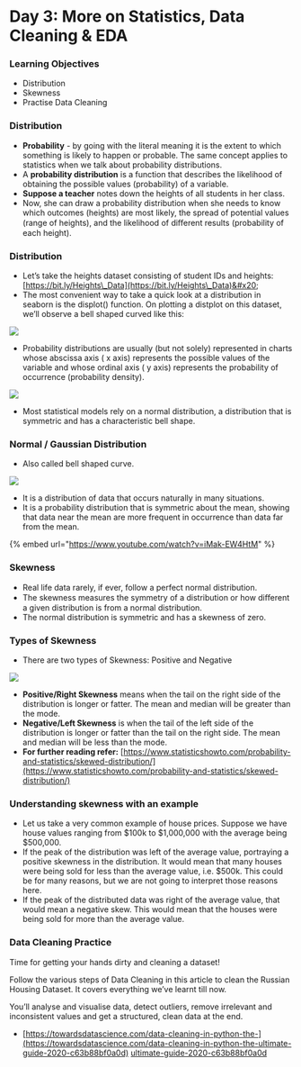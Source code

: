 # Day 3: More on Statistics, Data Cleaning & EDA

### Learning Objectives

* Distribution
* Skewness
* Practise Data Cleaning

### **Distribution**

* **Probability** - by going with the literal meaning it is the extent to which something is likely to happen or probable. The same concept applies to statistics when we talk about probability distributions.
* A **probability distribution** is a function that describes the likelihood of obtaining the possible values (probability) of a variable.
* **Suppose a teacher** notes down the heights of all students in her class.
* Now, she can draw a probability distribution when she needs to know which outcomes (heights) are most likely, the spread of potential values (range of heights), and the likelihood of diﬀerent results (probability of each height).

### Distribution

* Let’s take the heights dataset consisting of student IDs and heights: [https://bit.ly/Heights\_Data](https://bit.ly/Heights\_Data)&#x20;
* The most convenient way to take a quick look at a distribution in seaborn is the displot() function. On plotting a distplot on this dataset, we’ll observe a bell shaped curved like this:

&#x20;                      &#x20;

![](https://lh6.googleusercontent.com/jtyG1w3AP5tUrDwbASZDC0JlWqkjClsbhzGMRtMaEBXihiRyOZI9E4cCV7S1FeL29FP3t9TzjHO82\_khGO6I5yKdG8BOvF42PbhVabTggd8TkgABAd1fOZmNkJaBc9sl-XeQp80heTI)

* Probability distributions are usually (but not solely) represented in charts whose abscissa axis ( x axis) represents the possible values of the variable and whose ordinal axis ( y axis) represents the probability of occurrence (probability density).

![](https://lh4.googleusercontent.com/W0rb9xh15ItGdPMJFUzxHsR5xW6zOH3LD7lWdx7ZnnAm\_-0mQWbhpj0IiR6LQa1iHL2UoaV8yfHwCYAe8jk6amEXA\_h\_97n7P7Yry-z5WMvLkdWN3bKFufKdX4R8CwtOBxEZjBsO1Nw)

* Most statistical models rely on a normal distribution, a distribution that is symmetric and has a characteristic bell shape.

### Normal / Gaussian Distribution

* Also called bell shaped curve.

![](https://lh4.googleusercontent.com/Jody1mGfE60Q3zETPTWIt8TJktwdn3xomB9lpjEsaEopiwKd-EsUqKGAlb1xo\_hYVEGUVL3FZ9NAabbHKSUIkp4v4FnawKWJJ8WUVmtYUYN5W71KT7ors6xNIJhpwxm8-IlX0OKrziw)

* It is a distribution of data that occurs naturally in many situations.
* It is a probability distribution that is symmetric about the mean, showing that data near the mean are more frequent in occurrence than data far from the mean.

{% embed url="https://www.youtube.com/watch?v=iMak-EW4HtM" %}

### Skewness

* Real life data rarely, if ever, follow a perfect normal distribution.
* The skewness measures the symmetry of a distribution or how diﬀerent a given distribution is from a normal distribution.
* The normal distribution is symmetric and has a skewness of zero.

### Types of Skewness

* There are two types of Skewness: Positive and Negative

![](https://lh6.googleusercontent.com/FePiK28orBBwiysvmbgmLz0alqhwY6xItYaxxuWLR9HtC9ZyhwxMeOaSHpOngpDykeaHFnYt0OfIwCJ2z3cDNfWvh\_kZUWyacisZK1F0cTrXw4oSqaVqY8aq-\_d1mzMVDxULGjOU\_xM)

* **Positive/Right Skewness** means when the tail on the right side of the distribution is longer or fatter. The mean and median will be greater than the mode.
* **Negative/Left Skewness** is when the tail of the left side of the distribution is longer or fatter than the tail on the right side. The mean and median will be less than the mode.
* **For further reading refer:** [https://www.statisticshowto.com/probability-and-statistics/skewed-distribution/](https://www.statisticshowto.com/probability-and-statistics/skewed-distribution/)

### Understanding skewness with an example

* Let us take a very common example of house prices. Suppose we have house values ranging from $100k to $1,000,000 with the average being $500,000.
* If the peak of the distribution was left of the average value, portraying a positive skewness in the distribution. It would mean that many houses were being sold for less than the average value, i.e. $500k. This could be for many reasons, but we are not going to interpret those reasons here.
* If the peak of the distributed data was right of the average value, that would mean a negative skew. This would mean that the houses were being sold for more than the average value.

### Data Cleaning Practice

Time for getting your hands dirty and cleaning a dataset!

Follow the various steps of Data Cleaning in this article to clean the Russian Housing Dataset. It covers everything we’ve learnt till now.

You’ll analyse and visualise data, detect outliers, remove irrelevant and inconsistent values and get a structured, clean data at the end.

* [https://towardsdatascience.com/data-cleaning-in-python-the-](https://towardsdatascience.com/data-cleaning-in-python-the-ultimate-guide-2020-c63b88bf0a0d) [ultimate-guide-2020-c63b88bf0a0d](https://towardsdatascience.com/data-cleaning-in-python-the-ultimate-guide-2020-c63b88bf0a0d)
